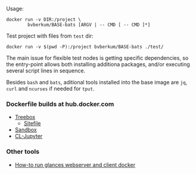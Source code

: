 Usage:
```
docker run -v DIR:/project \
		bvberkum/BASE-bats [ARGV | -- CMD [ -- CMD ]*]
```

Test project with files from `test` dir:
```
docker run -v $(pwd -P):/project bvberkum/BASE-bats ./test/
```

The main issue for flexible test nodes is getting specific dependencies, so the
entry-point allows both installing additiona packages, and/or executing several
script lines in sequence.

Besides `bash` and `bats`, aditional tools installed into the base image are
`jq`, `curl` and `ncurses` if needed for ``tput``.

### Dockerfile builds at hub.docker.com

- [Treebox](https://hub.docker.com/r/bvberkum/treebox)
  - [Sitefile](https://hub.docker.com/r/bvberkum/node-sitefile)
- [Sandbox](https://hub.docker.com/r/bvberkum/sandbox)
- [CL-Jupyter](https://hub.docker.com/r/bvberkum/cl-jupyter)

### Other tools

- [How-to run glances webserver and client docker](https://gist.github.com/bvberkum/526c19c6edcc434a654fa24ea1c7e7dd)
